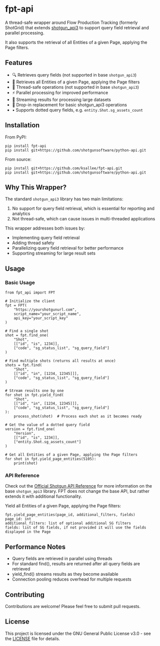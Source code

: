 # fpt-api

A thread-safe wrapper around Flow Production Tracking (formerly ShotGrid) that extends [shotgun_api3](https://github.com/shotgunsoftware/python-api) to support query field retrieval and parallel processing.

It also supports the retrieval of all Entities of a given Page, applying the Page filters.

## Features

- 🔍 Retrieves query fields (not supported in base `shotgun_api3`)
- 📄 Retrieves all Entities of a given Page, applying the Page filters
- 🧵 Thread-safe operations (not supported in base `shotgun_api3`)
- ⚡ Parallel processing for improved performance
- 🔄 Streaming results for processing large datasets
- 🔌 Drop-in replacement for basic shotgun_api3 operations
- • Supports dotted query fields, e.g. `entity.Shot.sg_assets_count`

## Installation

From PyPI:

    pip install fpt-api
    pip install git+https://github.com/shotgunsoftware/python-api.git

From source:

    pip install git+https://github.com/ksallee/fpt-api.git
    pip install git+https://github.com/shotgunsoftware/python-api.git

## Why This Wrapper?

The standard `shotgun_api3` library has two main limitations:
1. No support for query field retrieval, which is essential for reporting and analytics
2. Not thread-safe, which can cause issues in multi-threaded applications

This wrapper addresses both issues by:
- Implementing query field retrieval
- Adding thread safety
- Parallelizing query field retrieval for better performance
- Supporting streaming for large result sets

## Usage

### Basic Usage

    from fpt_api import FPT

    # Initialize the client
    fpt = FPT(
        "https://yourshotgunurl.com",
        script_name="your_script_name",
        api_key="your_script_key"
    )

    # Find a single shot
    shot = fpt.find_one(
        "Shot",
        [["id", "is", 1234]],
        ["code", "sg_status_list", "sg_query_field"]
    )

    # Find multiple shots (returns all results at once)
    shots = fpt.find(
        "Shot",
        [["id", "in", [1234, 12345]]],
        ["code", "sg_status_list", "sg_query_field"]
    )

    # Stream results one by one
    for shot in fpt.yield_find(
        "Shot",
        [["id", "in", [1234, 12345]]],
        ["code", "sg_status_list", "sg_query_field"]
    ):
        process_shot(shot)  # Process each shot as it becomes ready

    # Get the value of a dotted query field
    version = fpt.find_one(
        "Version",
        [["id", "is", 1234]],
        ["entity.Shot.sg_assets_count"]
    )

    # Get all Entities of a given Page, applying the Page filters
    for shot in fpt.yield_page_entities(5105):
        print(shot)


### API Reference

Check out the [Official Shotgun API Reference](https://developers.shotgridsoftware.com/python-api/reference.html) for more information on the base `shotgun_api3` library.
FPT does not change the base API, but rather extends it with additional functionality.

Yield all Entities of a given Page, applying the Page filters:

    fpt.yield_page_entities(page_id, additional_filters, fields)
    page_id: int
    additional_filters: list of optional additional SG filters
    fields: list of SG fields, if not provided it will use the fields displayed in the Page

## Performance Notes

- Query fields are retrieved in parallel using threads
- For standard find(), results are returned after all query fields are retrieved
- yield_find() streams results as they become available
- Connection pooling reduces overhead for multiple requests

## Contributing

Contributions are welcome! Please feel free to submit pull requests.

## License

This project is licensed under the GNU General Public License v3.0 - see the [LICENSE](LICENSE) file for details.
